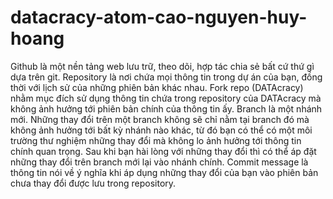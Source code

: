 # datacracy-atom-cao-nguyen-huy-hoang

Github là một nền tảng web lưu trữ, theo dõi, hợp tác chia sẻ bất cứ thứ gì dựa trên git.
Repository là nơi chứa mọi thông tin trong dự án của bạn, đồng thời với lịch sử của những phiên bản khác nhau.
Fork repo (DATAcracy) nhằm mục đích sử dụng thông tin chứa trong repository của DATAcracy mà không ảnh hưởng tới phiên bản chính của thông tin ấy. 
Branch là một nhánh mới. Những thay đổi trên một branch không sẽ chỉ nằm tại branch đó mà không ảnh hưởng tới bất kỳ nhánh nào khác, từ đó bạn có thể có một môi trường thư nghiệm những thay đổi mà không lo ảnh hưởng tới thông tin chính quan trọng. Sau khi bạn hài lòng với những thay đổi thì có thể áp đặt những thay đổi trên branch mới lại vào nhánh chính. 
Commit message là thông tin nói về ý nghĩa khi áp dụng những thay đổi của bạn vào phiên bản chưa thay đổi được lưu trong repository. 
